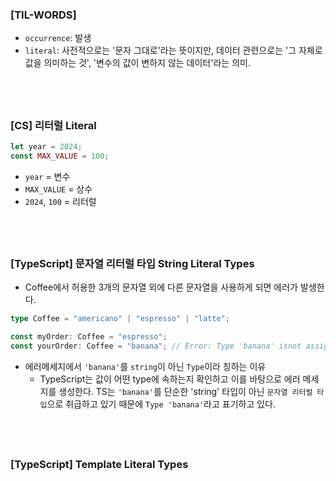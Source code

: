 ### [TIL-WORDS]

- `occurrence`: 발생
- `literal`: 사전적으로는 '문자 그대로'라는 뜻이지만, 데이터 관련으로는 '그 자체로 값을 의미하는 것', '변수의 값이 변하지 않는 데이터'라는 의미.

## <br />

### [CS] 리터럴 Literal

```js
let year = 2024;
const MAX_VALUE = 100;
```

- `year` = 변수
- `MAX_VALUE` = 상수
- `2024`, `100` = 리터럴

## <br />

### [TypeScript] 문자열 리터럴 타입 String Literal Types

- Coffee에서 허용한 3개의 문자열 외에 다른 문자열을 사용하게 되면 에러가 발생한다.

```ts
type Coffee = "americano" | "espresso" | "latte";

const myOrder: Coffee = "espresso";
const yourOrder: Coffee = "banana"; // Error: Type 'banana' isnot assignable to the 'Coffee'.
```

- 에러메세지에서 `'banana'`를 `string`이 아닌 `Type`이라 칭하는 이유
  - TypeScript는 값이 어떤 type에 속하는지 확인하고 이를 바탕으로 에러 메세지를 생성한다. TS는 `'banana'`를 단순한 'string' 타입이 아닌 `문자열 리터럴 타입`으로 취급하고 있기 때문에 `Type 'banana'`라고 표기하고 있다.

## <br />

### [TypeScript] Template Literal Types
